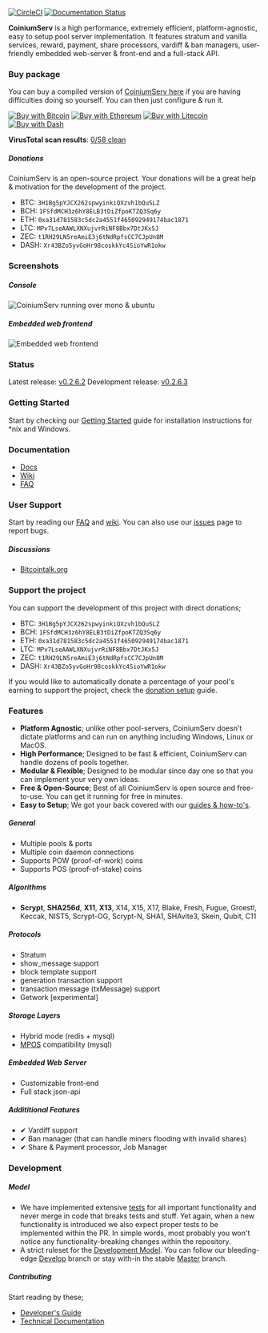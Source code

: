 [![CircleCI](https://circleci.com/gh/bonesoul/CoiniumServ.svg?style=svg)](https://circleci.com/gh/bonesoul/CoiniumServ) [![Documentation Status](https://readthedocs.org/projects/coiniumserv/badge/?version=latest)](https://readthedocs.org/projects/coiniumserv/?badge=latest)
 
**CoiniumServ** is a high performance, extremely efficient, platform-agnostic, easy to setup pool server implementation. It features stratum and vanilla services, reward, payment, share processors, vardiff & ban managers, user-friendly embedded web-server & front-end and a full-stack API.


### Buy package
You can buy a compiled version of [CoiniumServ here](https://satoshibox.com/uiewhcmyuwxfs35j5aiyfoec) if you are having difficulties doing so yourself. You can then just configure & run it.

[![Buy with Bitcoin](http://satoshibox.com/img/button-bitcoin.svg)](https://satoshibox.com/uiewhcmyuwxfs35j5aiyfoec)
[![Buy with Ethereum](http://satoshibox.com/img/button-ethereum.svg)](https://satoshibox.com/uiewhcmyuwxfs35j5aiyfoec)
[![Buy with Litecoin](http://satoshibox.com/img/button-litecoin.svg)](https://satoshibox.com/uiewhcmyuwxfs35j5aiyfoec)
[![Buy with Dash](http://satoshibox.com/img/button-dash.svg)](https://satoshibox.com/uiewhcmyuwxfs35j5aiyfoec)

**VirusTotal scan results**: [0/58 clean](https://www.virustotal.com/en/file/f03dd7753d6d209d99f6b5095d28f0f6d7b8a50067a3ce709009b87c727b980d/analysis/1510948542/)

##### Donations

CoiniumServ is an open-source project. Your donations will be a great help & motivation for the development of the project.

* BTC: `3H1Bg5pYJCX262spwyinkiQXzvh1bQuSLZ`
* BCH: `1FSfdMCH3z6hY8ELB3tDiZfpoKTZQ3Sq6y`
* ETH: `0xa31d781583c5dc2a4551f465092949174bac1871`
* LTC: `MPv7LseAAWLXNXujvrRiNF8Bbx7DtJKx5J`
* ZEC: `t1RH29LN5reAmiE3j6tNdRpfsCC7CJpUn8M`
* DASH: `Xr43BZo5yvGoHr98coskkYc4SioYwR1okw`

### Screenshots

##### Console

![CoiniumServ running over mono & ubuntu](http://i.imgur.com/HvaPVrZ.png)

##### Embedded web frontend

![Embedded web frontend](http://i.imgur.com/oOF8lQ0.png)

### Status

Latest release: [v0.2.6.2](https://github.com/flyx2888/CoiniumServ/releases/tag/0.2.6.2)
Development release: [v0.2.6.3](https://github.com/flyx2888/CoiniumServ/archive/develop.zip)

### Getting Started

Start by checking our [Getting Started](https://github.com/flyx2888/CoiniumServ/wiki/Getting-Started) guide for installation instructions for *nix and Windows.

### Documentation

* [Docs](http://coiniumserv.readthedocs.io/en/latest/)
* [Wiki](https://github.com/flyx2888/CoiniumServ/wiki/)
* [FAQ](https://github.com/flyx2888/CoiniumServ/wiki/FAQ)

### User Support

Start by reading our [FAQ](https://github.com/flyx2888/CoiniumServ/wiki/FAQ) and [wiki](https://github.com/bonesoul/CoiniumServ/wiki/). You can also use our [issues](https://github.com/flyx2888/CoiniumServ/issues) page to report bugs.

##### Discussions

* [Bitcointalk.org](https://bitcointalk.org/index.php?topic=604476.0)

### Support the project

You can support the development of this project with direct donations;

* BTC: `3H1Bg5pYJCX262spwyinkiQXzvh1bQuSLZ`
* BCH: `1FSfdMCH3z6hY8ELB3tDiZfpoKTZQ3Sq6y`
* ETH: `0xa31d781583c5dc2a4551f465092949174bac1871`
* LTC: `MPv7LseAAWLXNXujvrRiNF8Bbx7DtJKx5J`
* ZEC: `t1RH29LN5reAmiE3j6tNdRpfsCC7CJpUn8M`
* DASH: `Xr43BZo5yvGoHr98coskkYc4SioYwR1okw`

If you would like to automatically donate a percentage of your pool's earning to support the project, check the [donation setup](https://github.com/flyx2888/CoiniumServ/wiki/Donation) guide.

### Features
* __Platform Agnostic__; unlike other pool-servers, CoiniumServ doesn't dictate platforms and can run on anything including Windows, Linux or MacOS.
* __High Performance__; Designed to be fast & efficient, CoiniumServ can handle dozens of pools together.
* __Modular & Flexible__; Designed to be modular since day one so that you can implement your very own ideas.
* __Free & Open-Source__; Best of all CoiniumServ is open source and free-to-use. You can get it running for free in minutes.
* __Easy to Setup__; We got your back covered with our [guides & how-to's](https://github.com/flyx2888/CoiniumServ/wiki).

##### General

* Multiple pools & ports
* Multiple coin daemon connections
* Supports POW (proof-of-work) coins
* Supports POS (proof-of-stake) coins

##### Algorithms

* __Scrypt__, __SHA256d__, __X11__, __X13__, X14, X15, X17, Blake, Fresh, Fugue, Groestl, Keccak, NIST5, Scrypt-OG, Scrypt-N, SHA1, SHAvite3, Skein, Qubit, C11

##### Protocols

* Stratum
 * show_message support
 * block template support
 * generation transaction support
 * transaction message (txMessage) support
* Getwork [experimental]

##### Storage Layers

* Hybrid mode (redis + mysql)
* [MPOS](https://github.com/MPOS/php-mpos) compatibility (mysql)

##### Embedded Web Server

* Customizable front-end
* Full stack json-api

##### Addititional Features

* ✔ Vardiff support
* ✔ Ban manager (that can handle miners flooding with invalid shares)
* ✔ Share & Payment processor, Job Manager

### Development

##### Model

* We have implemented extensive [tests](https://github.com/flyx2888/CoiniumServ/tree/develop/src/Tests) for all important functionality and never merge in code that breaks tests and stuff. Yet again, when a new functionality is introduced we also expect proper tests to be implemented within the PR. In simple words, most probably you won't notice any functionality-breaking changes within the repository.
* A strict ruleset for the [Development Model](https://github.com/flyx2888/CoiniumServ/wiki/Development-Model). You can follow our bleeding-edge [Develop](https://github.com/bonesoul/CoiniumServ) branch or stay with-in the stable [Master](https://github.com/flyx2888/CoiniumServ/tree/master) branch.

##### Contributing

Start reading by these;

* [Developer's Guide](https://github.com/flyx2888/CoiniumServ/wiki/Developer's-Guide)
* [Technical Documentation](https://github.com/flyx2888/CoiniumServ/wiki/Technical-Documentation)

